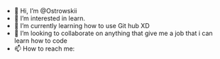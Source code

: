 - 👋 Hi, I’m @Ostrowskii
- 👀 I’m interested in learn.
- 🌱 I’m currently learning how to use Git hub XD
- 💞️ I’m looking to collaborate on anything that give me a job that i can learn how to code
- 📫 How to reach me:

<!---
Ostrowskii/Ostrowskii is a ✨ special ✨ repository because its `README.md` (this file) appears on your GitHub profile.
You can click the Preview link to take a look at your changes.
--->
